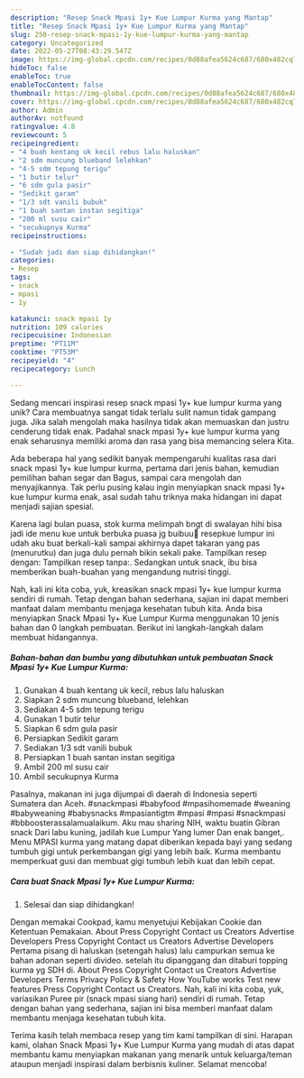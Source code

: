 ```yaml
---
description: "Resep Snack Mpasi 1y+ Kue Lumpur Kurma yang Mantap"
title: "Resep Snack Mpasi 1y+ Kue Lumpur Kurma yang Mantap"
slug: 250-resep-snack-mpasi-1y-kue-lumpur-kurma-yang-mantap
category: Uncategorized
date: 2022-05-27T08:43:29.547Z
image: https://img-global.cpcdn.com/recipes/0d88afea5624c687/680x482cq70/snack-mpasi-1y-kue-lumpur-kurma-foto-resep-utama.jpg
hideToc: false
enableToc: true
enableTocContent: false
thumbnail: https://img-global.cpcdn.com/recipes/0d88afea5624c687/680x482cq70/snack-mpasi-1y-kue-lumpur-kurma-foto-resep-utama.jpg
cover: https://img-global.cpcdn.com/recipes/0d88afea5624c687/680x482cq70/snack-mpasi-1y-kue-lumpur-kurma-foto-resep-utama.jpg
author: Admin
authorAv: notfound
ratingvalue: 4.8
reviewcount: 5
recipeingredient:
- "4 buah kentang uk kecil rebus lalu haluskan"
- "2 sdm muncung blueband lelehkan"
- "4-5 sdm tepung terigu"
- "1 butir telur"
- "6 sdm gula pasir"
- "Sedikit garam"
- "1/3 sdt vanili bubuk"
- "1 buah santan instan segitiga"
- "200 ml susu cair"
- "secukupnya Kurma"
recipeinstructions:

- "Sudah jadi dan siap dihidangkan!"
categories:
- Resep
tags:
- snack
- mpasi
- 1y

katakunci: snack mpasi 1y 
nutrition: 109 calories
recipecuisine: Indonesian
preptime: "PT11M"
cooktime: "PT53M"
recipeyield: "4"
recipecategory: Lunch

---
```





Sedang mencari inspirasi resep snack mpasi 1y+ kue lumpur kurma yang unik? Cara membuatnya sangat tidak terlalu sulit namun tidak gampang juga. Jika salah mengolah maka hasilnya tidak akan memuaskan dan justru cenderung tidak enak. Padahal snack mpasi 1y+ kue lumpur kurma yang enak seharusnya memiliki aroma dan rasa yang bisa memancing selera Kita.





Ada beberapa hal yang sedikit banyak mempengaruhi kualitas rasa dari snack mpasi 1y+ kue lumpur kurma, pertama dari jenis bahan, kemudian pemilihan bahan segar dan Bagus, sampai cara mengolah dan menyajikannya. Tak perlu pusing kalau ingin menyiapkan snack mpasi 1y+ kue lumpur kurma enak,      asal sudah tahu triknya maka hidangan ini dapat menjadi sajian spesial.














Karena lagi bulan puasa, stok kurma melimpah bngt di swalayan hihi bisa jadi ide menu kue untuk berbuka puasa jg buibuu💛 resepkue lumpur ini udah aku buat berkali-kali sampai akhirnya dapet takaran yang pas (menurutku) dan juga dulu pernah bikin sekali pake. Tampilkan resep dengan: Tampilkan resep tanpa:. Sedangkan untuk snack, ibu bisa memberikan buah-buahan yang mengandung nutrisi tinggi.






Nah, kali ini kita coba, yuk, kreasikan snack mpasi 1y+ kue lumpur kurma sendiri di rumah. Tetap dengan bahan sederhana, sajian ini dapat memberi manfaat dalam membantu menjaga kesehatan tubuh kita. Anda bisa menyiapkan Snack Mpasi 1y+ Kue Lumpur Kurma menggunakan 10 jenis bahan dan 0 langkah pembuatan. Berikut ini langkah-langkah dalam membuat hidangannya.

<!--inarticleads1-->

##### Bahan-bahan dan bumbu yang dibutuhkan untuk pembuatan Snack Mpasi 1y+ Kue Lumpur Kurma:

1. Gunakan 4 buah kentang uk kecil, rebus lalu haluskan
1. Siapkan 2 sdm muncung blueband, lelehkan
1. Sediakan 4-5 sdm tepung terigu
1. Gunakan 1 butir telur
1. Siapkan 6 sdm gula pasir
1. Persiapkan Sedikit garam
1. Sediakan 1/3 sdt vanili bubuk
1. Persiapkan 1 buah santan instan segitiga
1. Ambil 200 ml susu cair
1. Ambil secukupnya Kurma


Pasalnya, makanan ini juga dijumpai di daerah di Indonesia seperti Sumatera dan Aceh. #snackmpasi #babyfood #mpasihomemade #weaning #babyweaning #babysnacks #mpasiantigtm #mpasi #mpasi #snackmpasi #bbboosterassalamualaikum. Aku mau sharing NIH, waktu buatin Gibran snack Dari labu kuning, jadilah kue Lumpur Yang lumer Dan enak banget,. Menu MPASI kurma yang matang dapat diberikan kepada bayi yang sedang tumbuh gigi untuk perkembangan gigi yang lebih baik. Kurma membantu memperkuat gusi dan membuat gigi tumbuh lebih kuat dan lebih cepat. 

<!--inarticleads2-->

##### Cara buat Snack Mpasi 1y+ Kue Lumpur Kurma:


1. Selesai dan siap dihidangkan!

Dengan memakai Cookpad, kamu menyetujui Kebijakan Cookie dan Ketentuan Pemakaian. About Press Copyright Contact us Creators Advertise Developers Press Copyright Contact us Creators Advertise Developers Pertama pisang di haluskan (setengah halus) lalu campurkan semua ke bahan adonan seperti divideo. setelah itu dipanggang dan ditaburi topping kurma yg SDH di. About Press Copyright Contact us Creators Advertise Developers Terms Privacy Policy &amp; Safety How YouTube works Test new features Press Copyright Contact us Creators. Nah, kali ini kita coba, yuk, variasikan Puree pir (snack mpasi siang hari) sendiri di rumah. Tetap dengan bahan yang sederhana, sajian ini bisa memberi manfaat dalam membantu menjaga kesehatan tubuh kita. 

Terima kasih telah membaca resep yang tim kami tampilkan di sini. Harapan kami, olahan Snack Mpasi 1y+ Kue Lumpur Kurma yang mudah di atas dapat membantu kamu menyiapkan makanan yang menarik untuk keluarga/teman ataupun menjadi inspirasi dalam berbisnis kuliner. Selamat mencoba!
